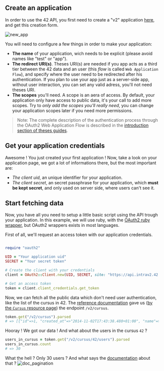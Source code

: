 
Create an application
---------------

In order to use the 42 API, you first need to create a "v2" application [here](https://profile.intrav2.42.fr/oauth/applications/new), and get this creation form.

![new_app](https://raw.githubusercontent.com/lambda2/42-API-Documentation/master/images/new_app.png?token=AC4978POSgxmEGCtDRFYW3Lx-D1zeEqFks5V9PaBwA%3D%3D)

You will need to configure a few things in order to make your application:
- **The name** of your application, wich needs to be explicit (please avoid names like "test" or "app").
- **The redirect URI(s)**. Theses URI(s) are needed if you app acts as a third tier between the 42 data and an user (this _flow_ is called `Web Application Flow`), and specify where the user need to be redirected after his authentication. If you plan to use your app just as a server-side app, without user interaction, you can set any valid adress, you'll not need theses URI.
- **The scopes** you'll need. A scope is an aera of access. By default, your application only have access to public data, it's your call to add more scopes. Try to *only add the scopes you'll really need*, you can change your application scopes later if you need more permissions. 

> Note: The complete description of the authentication process through the OAuth2 Web Application Flow is described in the [introduction section of theses guides](/apidoc/guides/introduction#web-application-flow).


Get your application credentials
-------------------------------

Awesome ! You just created your first application !
Now, take a look on your application page, we got a lot of informations there, but the most important are:
- *The client uid*, an unique identifier for your application.
- *The client secret*, an secret passphrase for your application, which **must be kept secret**, and only used on server side, where users can't see it.


Start fetching data
--------------------
Now, you have all you need to setup a little basic script using the API trough your application. In this example, we will use ruby, with the [OAuth2 ruby wrapper](https://github.com/intridea/oauth2), but OAuth2 wrappers exists in most languages.

First of all, we'll request an access token with our application credentials.
```ruby

require "oauth2"

UID = "Your application uid"
SECRET = "Your secret token"

# Create the client with your credentials
client = OAuth2::Client.new(UID, SECRET, site: "https://api.intrav2.42.fr")

# Get an access token
token = client.client_credentials.get_token
```

Now, we can fetch all the public data which don't need user authentication, like the list of the cursus in 42.
The [reference documentation](https://api.intrav2.42.fr/apidoc) gave us ([by the `Cursus` resource page](https://api.intrav2.42.fr/apidoc/2.0/cursus.html)) the endpoint `/v2/cursus`.

```ruby
token.get("/v2/cursus").parsed
# => [{"id"=>1, "created_at"=>"2014-11-02T17:43:38.480+01:00", "name"=>"42", "slug"=>"42", "users_count"=>1918, "users_url"=>"https://api.intrav2.42.fr/v2/cursus/42/users", "projects_url"=>"https://api.intrav2.42.fr/v2/cursus/42/projects", "topics_url"=>"https://api.intrav2.42.fr/v2/cursus/42/topics"}, ...]
```

Hooray ! We got our data ! And what about the users in the cursus `42` ?
```ruby
users_in_cursus = token.get("/v2/cursus/42/users").parsed
users_in_cursus.count
# => 30
```

What the hell ? Only 30 users ? And what says the [documentation](https://api.intrav2.42.fr/apidoc/2.0/cursus_users/index.html) about that ?
![doc_pagination](https://raw.githubusercontent.com/lambda2/42-API-Documentation/master/images/doc_pagination.png?token=AC4978POSgxmEGCtDRFYW3Lx-D1zeEqFks5V9PaBwA%3D%3D)
